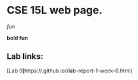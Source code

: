 # CSE 15L web page.


_fun_

__bold fun__ 


## Lab links:

[Lab 0]https://<danielcarrascoza>.github.io/<cse15l-labs-fa22>/lab-report-1-week-0.html)

